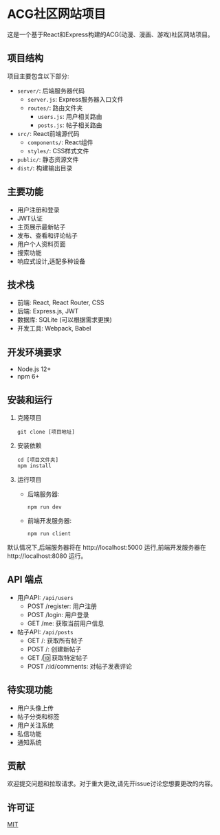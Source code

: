 # ACG社区网站项目

这是一个基于React和Express构建的ACG(动漫、漫画、游戏)社区网站项目。

## 项目结构

项目主要包含以下部分:

- `server/`: 后端服务器代码
  - `server.js`: Express服务器入口文件
  - `routes/`: 路由文件夹
    - `users.js`: 用户相关路由
    - `posts.js`: 帖子相关路由
- `src/`: React前端源代码
  - `components/`: React组件
  - `styles/`: CSS样式文件
- `public/`: 静态资源文件
- `dist/`: 构建输出目录

## 主要功能

- 用户注册和登录
- JWT认证
- 主页展示最新帖子
- 发布、查看和评论帖子
- 用户个人资料页面
- 搜索功能
- 响应式设计,适配多种设备

## 技术栈

- 前端: React, React Router, CSS
- 后端: Express.js, JWT
- 数据库: SQLite (可以根据需求更换)
- 开发工具: Webpack, Babel

## 开发环境要求

- Node.js 12+
- npm 6+

## 安装和运行

1. 克隆项目
   ```
   git clone [项目地址]
   ```

2. 安装依赖
   ```
   cd [项目文件夹]
   npm install
   ```

3. 运行项目
   - 后端服务器:
     ```
     npm run dev
     ```
   - 前端开发服务器:
     ```
     npm run client
     ```

默认情况下,后端服务器将在 http://localhost:5000 运行,前端开发服务器在 http://localhost:8080 运行。

## API 端点

- 用户API: `/api/users`
  - POST /register: 用户注册
  - POST /login: 用户登录
  - GET /me: 获取当前用户信息
- 帖子API: `/api/posts`
  - GET /: 获取所有帖子
  - POST /: 创建新帖子
  - GET /:id: 获取特定帖子
  - POST /:id/comments: 对帖子发表评论

## 待实现功能

- 用户头像上传
- 帖子分类和标签
- 用户关注系统
- 私信功能
- 通知系统

## 贡献

欢迎提交问题和拉取请求。对于重大更改,请先开issue讨论您想要更改的内容。

## 许可证

[MIT](https://choosealicense.com/licenses/mit/)
